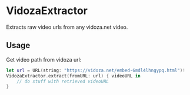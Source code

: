 # VidozaExtractor

Extracts raw video urls from any vidoza.net video.

## Usage
Get video path from vidoza url:
```swift
let url = URL(string: "https://vidoza.net/embed-6mdl4lhngypq.html")!
VidozaExtractor.extract(fromURL: url) { videoURL in
    // do stuff with retrieved videoURL
}
```


